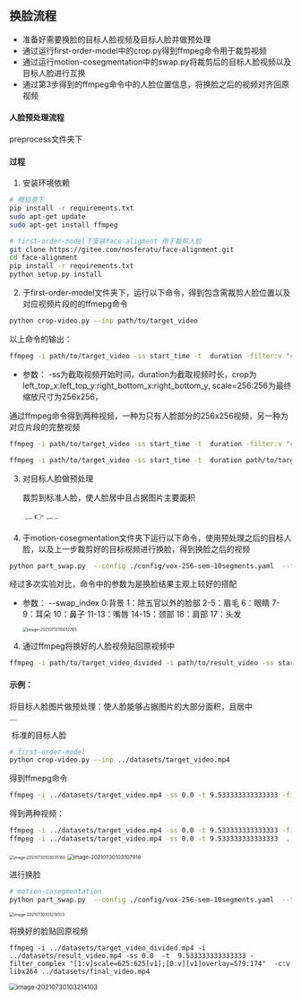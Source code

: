 ## 换脸流程
- 准备好需要换脸的目标人脸视频及目标人脸并做预处理
- 通过运行first-order-model中的crop.py得到ffmpeg命令用于裁剪视频
- 通过运行motion-cosegmentation中的swap.py将裁剪后的目标人脸视频以及目标人脸进行互换
- 通过第3步得到的ffmpeg命令中的人脸位置信息，将换脸之后的视频对齐回原视频

#### 人脸预处理流程
preprocess文件夹下

#### 过程
1. 安装环境依赖

```bash
# 根目录下
pip install -r requirements.txt
sudo apt-get update
sudo apt-get install ffmpeg

# first-order-model下安装face-aligment 用于裁剪人脸
git clone https://gitee.com/nosferatu/face-alignment.git
cd face-alignment
pip install -r requirements.txt
python setup.py install
```

2. 于first-order-model文件夹下，运行以下命令，得到包含需裁剪人脸位置以及对应视频片段的的ffmepg命令

```bash
python crop-video.py --inp path/to/target_video
```
以上命令的输出：

```bash
ffmpeg -i path/to/target_video -ss start_time -t  duration -filter:v "crop=left_top_x:left_top_y:right_bottom_x:right_bottom_y, scale=256:256" path/to/crop_video
```
- 参数：
      -ss为截取视频开始时间，duration为截取视频时长，crop为left_top_x:left_top_y:right_bottom_x:right_bottom_y, scale=256:256为最终缩放尺寸为256x256，

通过ffmpeg命令得到两种视频，一种为只有人脸部分的256x256视频，另一种为对应片段的完整视频

```bash
ffmpeg -i path/to/target_video -ss start_time -t  duration -filter:v "crop=left_top_x:left_top_y:right_bottom_x:right_bottom_y, scale=256:256" path/to/crop_video

ffmpeg -i path/to/target_video -ss start_time -t  duration path/to/target_video_divided
```

3. 对目标人脸做预处理

   裁剪到标准人脸，使人脸居中且占据图片主要面积

   ​                                 <img src="pics\justin.jpg" alt="justin" style="zoom:25%;" />         👉         <img src="pics\justin_crop.jpg" alt="justin_crop" style="zoom:25%;" />

4. 于motion-cosegmentation文件夹下运行以下命令，使用预处理之后的目标人脸，以及上一步裁剪好的目标视频进行换脸，得到换脸之后的视频

```bash
python part_swap.py  --config ./config/vox-256-sem-10segments.yaml  --target_video path/to/crop_video --source_image path/to/target_face --result_video path/to/result_video  --checkpoint ./checkpoints/vox-cpk.pth.tar --supervised --first_order_motion_model  --swap_index 1,2,3,4,5,6,10,11,12,13,17
```

经过多次实验对比，命令中的参数为是换脸结果主观上较好的搭配

- 参数：
      --swap_index 0:背景 1：除五官以外的脸部 2-5：眉毛 6：眼睛  7-9：耳朵  10：鼻子  11-13：嘴唇  14-15：颈部 16：肩部  17：头发  
  
  <img src="pics\index.png" alt="image-20210713110012765" style="zoom: 50%;" />

4. 通过ffmpeg将换好的人脸视频贴回原视频中

```bash
ffmpeg -i path/to/target_video_divided -i path/to/result_video -ss start_time -t  duration -filter_complex "[1:v]scale=left_top_x:left_top_y[v1];[0:v][v1]overlay=right_bottom_x:right_bottom_y"  -c:v libx264 path/to/final_video
```

#### 示例：

将目标人脸图片做预处理：使人脸能够占据图片的大部分面积，且居中

<img src="pics\target_face.jpg" alt="target_face" style="zoom:15%;" />

​                                                                                标准的目标人脸

```bash
# first-order-model
python crop-video.py --inp ../datasets/target_video.mp4
```

得到ffmepg命令

```bash
ffmpeg -i ../datasets/target_video.mp4 -ss 0.0 -t 9.533333333333333 -filter:v "crop=625:625:579:174, scale=256:256"  ../datasets/crop_video.mp4
```

得到两种视频：

```bash
ffmpeg -i ../datasets/target_video.mp4 -ss 0.0 -t 9.533333333333333 -filter:v "crop=625:625:579:174, scale=256:256"  ../datasets/crop_video.mp4
ffmpeg -i ../datasets/target_video.mp4 -ss 0.0 -t 9.533333333333333  ../datasets/target_video_divided.mp4
```

​                                                    <img src="pics\crop_video.png" alt="image-20210730103035180" style="zoom: 50%;" />              <img src="pics\target_video_divided.png" alt="image-20210730103107916" style="zoom: 67%;" />

进行换脸

```bash
# motion-cosegmentation
python part_swap.py  --config ./config/vox-256-sem-10segments.yaml  --target_video ../datasets/crop_video.mp4 --source_image ../datasets/target_face.jpg --result_video ../datasets/result_video.mp4  --checkpoint ./checkpoints/vox-cpk.pth.tar --supervised --first_order_motion_model  --swap_index 1,2,3,4,5,6,10,11,12,13,17
```

<img src="pics\result_video.png" alt="image-20210730103214103" style="zoom:50%;" />

将换好的脸贴回原视频

```
ffmpeg -i ../datasets/target_video_divided.mp4 -i ../datasets/result_video.mp4 -ss 0.0  -t  9.533333333333333 -filter_complex "[1:v]scale=625:625[v1];[0:v][v1]overlay=579:174"  -c:v libx264 ../datasets/final_video.mp4
```

<img src="pics\final_video.png" alt="image-20210730103214103" style="zoom:80%;" />


